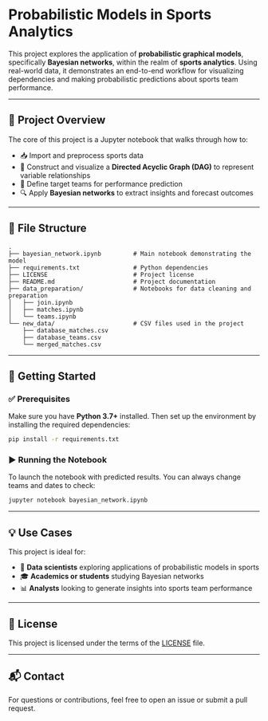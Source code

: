 # Probabilistic Models in Sports Analytics

This project explores the application of **probabilistic graphical models**, specifically **Bayesian networks**, within the realm of **sports analytics**. Using real-world data, it demonstrates an end-to-end workflow for visualizing dependencies and making probabilistic predictions about sports team performance.

---

## 📌 Project Overview

The core of this project is a Jupyter notebook that walks through how to:

- 📥 Import and preprocess sports data
- 🔄 Construct and visualize a **Directed Acyclic Graph (DAG)** to represent variable relationships
- 🎯 Define target teams for performance prediction
- 🔍 Apply **Bayesian networks** to extract insights and forecast outcomes

---

## 📁 File Structure

```
.
├── bayesian_network.ipynb         # Main notebook demonstrating the model
├── requirements.txt               # Python dependencies
├── LICENSE                        # Project license
├── README.md                      # Project documentation
├── data_preparation/              # Notebooks for data cleaning and preparation
│   ├── join.ipynb
│   ├── matches.ipynb
│   └── teams.ipynb
└── new_data/                      # CSV files used in the project
    ├── database_matches.csv
    ├── database_teams.csv
    └── merged_matches.csv
```

---

## 🚀 Getting Started

### ✅ Prerequisites

Make sure you have **Python 3.7+** installed. Then set up the environment by installing the required dependencies:

```bash
pip install -r requirements.txt
```

### ▶️ Running the Notebook

To launch the notebook with predicted results. You can always change teams and dates to check:

```bash
jupyter notebook bayesian_network.ipynb
```

---

## 💡 Use Cases

This project is ideal for:

- 🧠 **Data scientists** exploring applications of probabilistic models in sports
- 🎓 **Academics or students** studying Bayesian networks
- 📊 **Analysts** looking to generate insights into sports team performance

---

## 📃 License

This project is licensed under the terms of the [LICENSE](./LICENSE) file.

---

## 📬 Contact

For questions or contributions, feel free to open an issue or submit a pull request.
